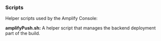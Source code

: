 ### Scripts

Helper scripts used by the Amplify Console:

**amplifyPush.sh:** A helper script that manages the backend deployment part of the build.
